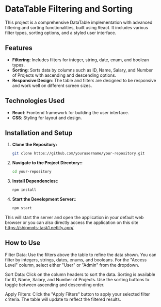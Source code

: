 # DataTable Filtering and Sorting

This project is a comprehensive DataTable implementation with advanced filtering and sorting functionalities, built using React. It includes various filter types, sorting options, and a styled user interface.

## Features

- **Filtering**: Includes filters for integer, string, date, enum, and boolean types.
- **Sorting**: Sorts data by columns such as ID, Name, Salary, and Number of Projects with ascending and descending options.
- **Responsive Design**: The table and filters are designed to be responsive and work well on different screen sizes.

## Technologies Used

- **React**: Frontend framework for building the user interface.
- **CSS**: Styling for layout and design.

## Installation and Setup

1. **Clone the Repository:**

   ```bash
   git clone https://github.com/yourusername/your-repository.git

2. **Navigate to the Project Directory::**

   ```bash
   cd your-repository
   
3. **Install Dependencies::**

   ```bash
   npm install

4. **Start the Development Server::**

   ```bash
   npm start

This will start the server and open the application in your default web browser or you can also directly access the application on this site https://shipmnts-task1.netlify.app/


## How to Use

Filter Data:
Use the filters above the table to refine the data shown. You can filter by integers, strings, dates, enums, and booleans.
For the "Access Level" column, select either "User" or "Admin" from the dropdown.

Sort Data:
Click on the column headers to sort the data. Sorting is available for ID, Name, Salary, and Number of Projects.
Use the sorting buttons to toggle between ascending and descending order.

Apply Filters:
Click the "Apply Filters" button to apply your selected filter criteria. The table will update to reflect the filtered results.


